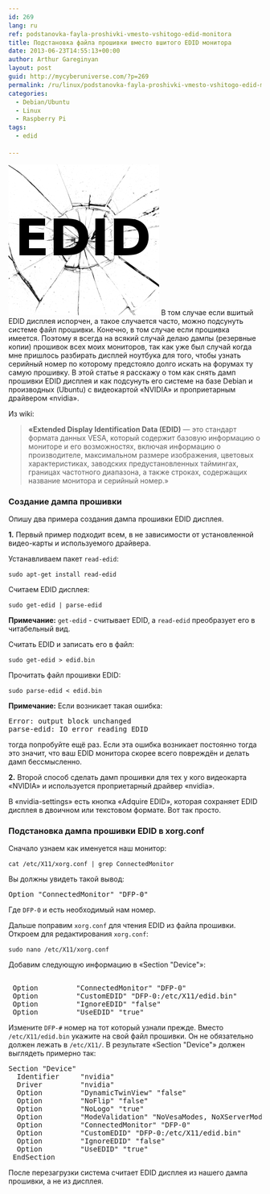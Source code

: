 ```yaml
---
id: 269
lang: ru
ref: podstanovka-fayla-proshivki-vmesto-vshitogo-edid-monitora
title: Подстановка файла прошивки вместо вшитого EDID монитора
date: 2013-06-23T14:55:13+00:00
author: Arthur Gareginyan
layout: post
guid: http://mycyberuniverse.com/?p=269
permalink: /ru/linux/podstanovka-fayla-proshivki-vmesto-vshitogo-edid-monitora.html
categories:
  - Debian/Ubuntu
  - Linux
  - Raspberry Pi
tags:
  - edid

---
```


![thumb](/images/EDID.png)
В том случае если вшитый EDID дисплея испорчен, а такое случается часто, можно подсунуть системе файл прошивки. Конечно, в том случае если прошивка имеется. Поэтому я всегда на всякий случай делаю дампы (резервные копии) прошивок всех моих мониторов, так как уже был случай когда мне пришлось разбирать дисплей ноутбука для того, чтобы узнать серийный номер по которому предстояло долго искать на форумах ту самую прошивку. В этой статье я расскажу о том как снять дамп прошивки EDID дисплея и как подсунуть его системе на базе Debian и производных (Ubuntu) с видеокартой «NVIDIA» и проприетарным драйвером «nvidia».


Из wiki:
<blockquote>
<b>«Extended Display Identification Data (EDID)</b> — это стандарт формата данных VESA, который содержит базовую информацию о мониторе и его возможностях, включая информацию о производителе, максимальном размере изображения, цветовых характеристиках, заводских предустановленных таймингах, границах частотного диапазона, а также строках, содержащих название монитора и серийный номер.»
</blockquote>


### Создание дампа прошивки

Опишу два примера создания дампа прошивки EDID дисплея.

**1.** Первый пример подходит всем, в не зависимости от установленной видео-карты и используемого драйвера.

Устанавливаем пакет `read-edid`:

```
sudo apt-get install read-edid
```

Считаем EDID дисплея:

```
sudo get-edid | parse-edid
```

**Примечание:**
`get-edid` - считывает EDID, а `read-edid` преобразует его в читабельный вид.

Считать EDID и записать его в файл:

```
sudo get-edid > edid.bin
```

Прочитать файл прошивки EDID:

```
sudo parse-edid < edid.bin
```

**Примечание:**
Если возникает такая ошибка:

<pre>
Error: output block unchanged
parse-edid: IO error reading EDID
</pre>

тогда попробуйте ещё раз. Если эта ошибка возникает постоянно тогда это значит, что ваш EDID монитора скорее всего повреждён и делать дамп бессмысленно.

**2.** Второй способ сделать дамп прошивки для тех у кого видеокарта «NVIDIA» и используется проприетарный драйвер «nvidia».

В «nvidia-settings» есть кнопка «Adquire EDID», которая сохраняет EDID дисплея в двоичном или текстовом формате. Вот так просто.


### Подстановка дампа прошивки EDID в xorg.conf

Сначало узнаем как именуется наш монитор:

```
cat /etc/X11/xorg.conf | grep ConnectedMonitor
```

Вы должны увидеть такой вывод:

<pre>
Option "ConnectedMonitor" "DFP-0"
</pre>

Где `DFP-0` и есть необходимый нам номер.

Дальше поправим `xorg.conf` для чтения EDID из файла прошивки. Откроем для редактирования `xorg.conf`:

```
sudo nano /etc/X11/xorg.conf
```

Добавим следующую информацию в «Section "Device"»:

<pre> 
 Option         "ConnectedMonitor" "DFP-0"
 Option         "CustomEDID" "DFP-0:/etc/X11/edid.bin"
 Option         "IgnoreEDID" "false"
 Option         "UseEDID" "true"
</pre>
 
Измените `DFP-#` номер на тот который узнали прежде. Вместо `/etc/X11/edid.bin` укажите на свой файл прошивки. Он не обязательно должен лежать в `/etc/X11/`. В результате «Section "Device"» должен выглядеть примерно так:

<pre>
Section "Device"
  Identifier     "nvidia"
  Driver         "nvidia"
  Option         "DynamicTwinView" "false"
  Option         "NoFlip" "false"
  Option         "NoLogo" "true"
  Option         "ModeValidation" "NoVesaModes, NoXServerModes"
  Option         "ConnectedMonitor" "DFP-0"
  Option         "CustomEDID" "DFP-0:/etc/X11/edid.bin"
  Option         "IgnoreEDID" "false"
  Option         "UseEDID" "true"
 EndSection
</pre>

После перезагрузки система считает EDID дисплея из нашего дампа прошивки, а не из дисплея.
